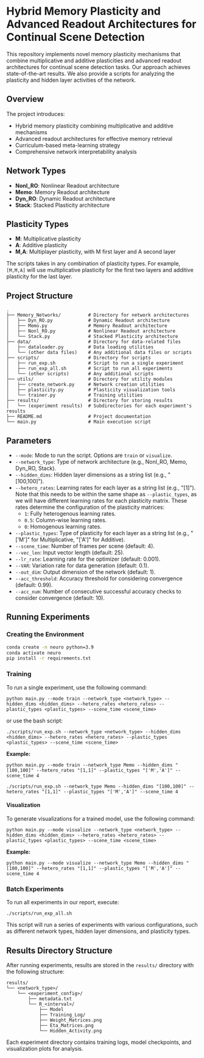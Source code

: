 # Hybrid Memory Plasticity and Advanced Readout Architectures for Continual Scene Detection

This repository implements novel memory plasticity mechanisms that combine multiplicative and additive plasticities and
advanced readout architectures for continual scene detection tasks. Our approach achieves state-of-the-art results. We
also provide a scripts for analyzing the plasticity and hidden layer activities of the network.

## Overview

The project introduces:
- Hybrid memory plasticity combining multiplicative and additive mechanisms
- Advanced readout architectures for effective memory retrieval
- Curriculum-based meta-learning strategy
- Comprehensive network interpretability analysis

## Network Types

- **Nonl_RO**: Nonlinear Readout architecture
- **Memo**: Memory Readout architecture
- **Dyn_RO**: Dynamic Readout architecture
- **Stack**: Stacked Plasticity architecture

## Plasticity Types

- **M**: Multiplicative plasticity
- **A**: Additive plasticity
- **M,A**: Multiplayer plasticity, with M first layer and A second layer

The scripts takes in any combination of plasticity types. For example, `[M,M,A]` will use multiplicative plasticity for the first two layers and additive plasticity for the last layer.

## Project Structure

```
.
├── Memory_Networks/          # Directory for network architectures
│   ├── Dyn_RO.py             # Dynamic Readout architecture
│   ├── Memo.py               # Memory Readout architecture
│   ├── Nonl_RO.py            # Nonlinear Readout architecture
│   └── Stack.py              # Stacked Plasticity architecture
├── data/                     # Directory for data-related files
│   ├── dataloader.py         # Data loading utilities
│   └── (other data files)    # Any additional data files or scripts
├── scripts/                  # Directory for scripts
│   ├── run_exp.sh            # Script to run a single experiment
│   ├── run_exp_all.sh        # Script to run all experiments
│   └── (other scripts)       # Any additional scripts
├── utils/                    # Directory for utility modules
│   ├── create_network.py     # Network creation utilities
│   ├── plasticity.py         # Plasticity visualization tools
│   └── trainer.py            # Training utilities
├── results/                  # Directory for storing results
│   └── (experiment results)  # Subdirectories for each experiment's results
├── README.md                 # Project documentation
└── main.py                   # Main execution script
```

## Parameters

- `--mode`: Mode to run the script. Options are `train` or `visualize`.
- `--network_type`: Type of network architecture (e.g., Nonl_RO, Memo, Dyn_RO, Stack).
- `--hidden_dims`: Hidden layer dimensions as a string list (e.g., "[100,100]").
- `--hetero_rates`: Learning rates for each layer as a string list (e.g., "[1]"). Note that this needs to be within the
  same shape as `--plastic_types`, as we will have different learning rates for each plasticity matrix. These rates determine the configuration of the plasticity matrices:
  - `1`: Fully heterogenous learning rates.
  - `0.5`: Column-wise learning rates.
  - `0`: Homogenous learning rates.
- `--plastic_types`: Type of plasticity for each layer as a string list (e.g., "['M']" for Multiplicative, "['A']" for Additive).
- `--scene_time`: Number of frames per scene (default: 4).
- `--vec_len`: Input vector length (default: 25).
- `--lr_rate`: Learning rate for the optimizer (default: 0.001).
- `--VAR`: Variation rate for data generation (default: 0.1).
- `--out_dim`: Output dimension of the network (default: 1).
- `--acc_threshold`: Accuracy threshold for considering convergence (default: 0.99).
- `--acc_num`: Number of consecutive successful accuracy checks to consider convergence (default: 10).

## Running Experiments

### Creating the Environment

```bash
conda create -n neuro python=3.9
conda activate neuro
pip install -r requirements.txt
```

### Training

To run a single experiment, use the following command:

```
python main.py --mode train --network_type <network_type> --hidden_dims <hidden_dims> --hetero_rates <hetero_rates> --plastic_types <plastic_types> --scene_time <scene_time>
```

or use the bash script:

```
./scripts/run_exp.sh --network_type <network_type> --hidden_dims <hidden_dims> --hetero_rates <hetero_rates> --plastic_types <plastic_types> --scene_time <scene_time>
```

**Example:**

```
python main.py --mode train --network_type Memo --hidden_dims "[100,100]" --hetero_rates "[1,1]" --plastic_types "['M','A']" --scene_time 4
```

```
./scripts/run_exp.sh --network_type Memo --hidden_dims "[100,100]" --hetero_rates "[1,1]" --plastic_types "['M','A']" --scene_time 4
```

#### Visualization

To generate visualizations for a trained model, use the following command:

```
python main.py --mode visualize --network_type <network_type> --hidden_dims <hidden_dims> --hetero_rates <hetero_rates> --plastic_types <plastic_types> --scene_time <scene_time>
```

**Example:**

```
python main.py --mode visualize --network_type Memo --hidden_dims "[100,100]" --hetero_rates "[1,1]" --plastic_types "['M','A']" --scene_time 4
```


### Batch Experiments
To run all experiments in our report, execute:

```
./scripts/run_exp_all.sh
```

This script will run a series of experiments with various configurations, such as different network types, hidden layer dimensions, and plasticity types.


## Results Directory Structure

After running experiments, results are stored in the `results/` directory with the following structure:

```
results/
└── <network_type>/
    └── <experiment_config>/
        ├── metadata.txt
        └── R_<interval>/
            ├── Model
            ├── Training_Log/
            ├── Weight_Matrices.png
            ├── Eta_Matrices.png
            └── Hidden_Activity.png
```

Each experiment directory contains training logs, model checkpoints, and visualization plots for analysis.


